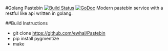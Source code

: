 #Golang Pastebin [![Build Status](https://travis-ci.org/ewhal/Pastebin.svg?branch=master)](https://travis-ci.org/ewhal/Pastebin) [![GoDoc](https://godoc.org/github.com/ewhal/Pastebin?status.svg)](https://godoc.org/github.com/ewhal/Pastebin)
Modern pastebin service with a restful like api written in golang.

##Build Instructions
* git clone https://github.com/ewhal/Pastebin
* pip install pygmentize
* make
